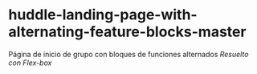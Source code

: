 # huddle-landing-page-with-alternating-feature-blocks-master
  Página de inicio de grupo con bloques de funciones alternados *Resuelto con Flex-box*
